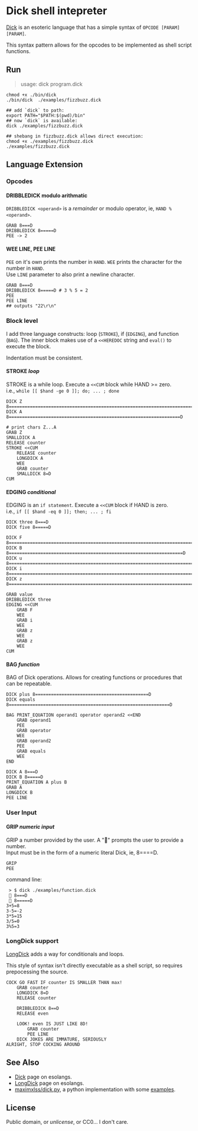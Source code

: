 # Dick shell intepreter

[Dick](https://esolangs.org/wiki/Dick) is an esoteric language that has a simple syntax of `OPCODE [PARAM] [PARAM]`.

This syntax pattern allows for the opcodes to be implemented as shell script functions.

## Run

>usage: dick program.dick

```shell
chmod +x ./bin/dick 
./bin/dick  ./examples/fizzbuzz.dick

## add `dick` to path:
export PATH="$PATH:$(pwd)/bin"
## now `dick` is available:
dick ./examples/fizzbuzz.dick

## shebang in fizzbuzz.dick allows direct execution:
chmod +x ./examples/fizzbuzz.dick
./examples/fizzbuzz.dick
```

## Language Extension

### Opcodes

#### DRIBBLEDICK modulo arithmatic

`DRIBBLEDICK <operand>` is a _remainder_ or modulo operator, ie, `HAND % <operand>`.

```shell
GRAB 8===D
DRIBBLEDICK 8=====D
PEE -> 2
```

#### WEE LINE, PEE LINE

`PEE` on it's own prints the number in `HAND`. `WEE` prints the character for the number in `HAND`.  
Use `LINE` parameter to also print a newline character.

```shell
GRAB 8===D
DRIBBLEDICK 8=====D # 3 % 5 = 2
PEE
PEE LINE
## outputs "22\r\n"
```

### Block level
I add three language constructs: loop (`STROKE`), if (`EDGING`), and function (`BAG`).
The inner block makes use of a `<<HEREDOC` string and `eval()` to execute the block.

Indentation must be consistent.

#### STROKE _loop_

STROKE is a while loop. Execute a `<<CUM` block while HAND >= zero.  
i.e., `while [[ $hand -ge 0 ]]; do; ... ; done`


```shell
DICK Z 8==========================================================================================D
DICK A 8=================================================================D

# print chars Z...A
GRAB Z
SMALLDICK A
RELEASE counter
STROKE <<CUM
    RELEASE counter
    LONGDICK A
    WEE
    GRAB counter
    SMALLDICK 8=D
CUM
```

#### EDGING _conditional_

EDGING is an `if statement`. Execute a `<<CUM` block if HAND is zero.  
i.e., `if [[ $hand -eq 0 ]]; then; ... ; fi`

```shell
DICK three 8===D
DICK five 8=====D

DICK F 8======================================================================D
DICK B 8==================================================================D
DICK u 8=====================================================================================================================D
DICK i 8=========================================================================================================D
DICK z 8==========================================================================================================================D

GRAB value
DRIBBLEDICK three
EDGING <<CUM
    GRAB F
    WEE
    GRAB i
    WEE
    GRAB z
    WEE
    GRAB z
    WEE
CUM
```

#### BAG _function_

BAG of Dick operations.  Allows for creating functions or procedures that can be repeatable.

```shell
DICK plus 8===========================================D
DICK equals 8=============================================================D

BAG PRINT_EQUATION operand1 operator operand2 <<END
    GRAB operand1
    PEE
    GRAB operator
    WEE
    GRAB operand2
    PEE
    GRAB equals
    WEE
END

DICK A 8===D
DICK B 8=====D
PRINT_EQUATION A plus B
GRAB A
LONGDICK B
PEE LINE
```

### User Input

#### GRIP _numeric input_

GRIP a number provided by the user. A "🫳" prompts the user to provide a number.  
Input must be in the form of a numeric literal Dick, ie, 8====D.

```shell
GRIP
PEE
```

command line:
```shell
 > $ dick ./examples/function.dick
 🫳 8===D
 🫳 8=====D
3+5=8
3-5=-2
3*5=15
3/5=0
3%5=3
```

### LongDick support

[LongDick](https://esolangs.org/wiki/LongDick) adds a way for conditionals and loops.  

This style of syntax isn't directly executable as a shell script, so requires prepocessing the source.

```shell
COCK GO FAST IF counter IS SMALLER THAN max!
    GRAB counter
    LONGDICK 8=D
    RELEASE counter

    DRIBBLEDICK 8==D
    RELEASE even

    LOOK! even IS JUST LIKE 8D!
        GRAB counter
        PEE LINE
    DICK JOKES ARE IMMATURE, SERIOUSLY
ALRIGHT, STOP COCKING AROUND
```

## See Also

- [Dick](https://esolangs.org/wiki/Dick) page on esolangs.
- [LongDick](https://esolangs.org/wiki/LongDick) page on esolangs.
- [maximxlss/dick.py](https://github.com/maximxlss/dick.py), a python implementation with some [examples](https://github.com/maximxlss/dick.py/tree/master/examples).

## License

Public domain, or _unlicense_, or CC0... I don't care.